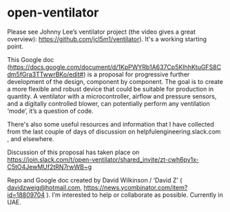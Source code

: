 # open-ventilator

Please see Johnny Lee’s ventilator project (the video gives a great overview): https://github.com/jcl5m1/ventilator).
It's a working starting point. 

This Google doc (https://docs.google.com/document/d/1KpPWYRb1A637Cp5KIhhKtuGFS8Cdm5fGra3TTwwrBKo/edit#) is a proposal for progressive further development of the design, component by component. The goal is to create a more flexible and robust device that could be suitable for production in quantity. A ventilator with a microcontroller, airflow and pressure sensors, and a digitally controlled blower, can potentially perform any ventilation ‘mode’, it’s a question of code.

There's also some useful resources and information that I have collected from the last couple of days of discussion on helpfulengineering.slack.com , and elsewhere.

Discussion of this proposal has taken place on https://join.slack.com/t/open-ventilator/shared_invite/zt-cwh6py1x-C5tO4JewMUf2tRN7rwWB~g

Repo and Google doc created by David Wilkinson / ‘David Z’ ( davidzweig@hotmail.com,  https://news.ycombinator.com/item?id=18809704 ). 
I’m interested to help or collaborate as possible. Currently in UAE.
